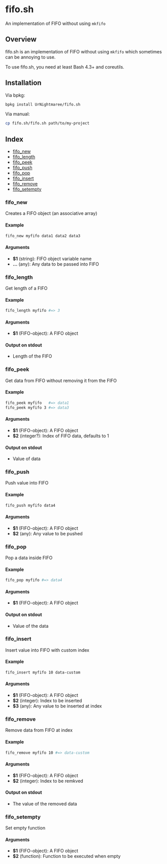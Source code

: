 # fifo.sh

An implementation of FIFO without using `mkfifo`

## Overview

fifo.sh is an implementation of FIFO without using `mkfifo` which sometimes can be annoying to use.

To use fifo.sh, you need at least Bash 4.3+ and coreutils.

## Installation

Via bpkg:
```bash
bpkg install UrNightmaree/fifo.sh
```
Via manual:
```bash
cp fifo.sh/fifo.sh path/to/my-project
```

## Index

* [fifo_new](#fifo_new)
* [fifo_length](#fifo_length)
* [fifo_peek](#fifo_peek)
* [fifo_push](#fifo_push)
* [fifo_pop](#fifo_pop)
* [fifo_insert](#fifo_insert)
* [fifo_remove](#fifo_remove)
* [fifo_setempty](#fifo_setempty)

### fifo_new

Creates a FIFO object (an associative array)

#### Example

```bash
fifo_new myfifo data1 data2 data3
```

#### Arguments

* **$1** (string): FIFO object variable name
* **...** (any): Any data to be passed into FIFO

### fifo_length

Get length of a FIFO

#### Example

```bash
fifo_length myfifo #=> 3
```

#### Arguments

* **$1** (FIFO-object): A FIFO object

#### Output on stdout

* Length of the FIFO

### fifo_peek

Get data from FIFO without removing it from the FIFO

#### Example

```bash
fifo_peek myfifo   #=> data1
fifo_peek myfifo 3 #=> data3
```

#### Arguments

* **$1** (FIFO-object): A FIFO object
* **$2** (integer?): Index of FIFO data, defaults to 1

#### Output on stdout

* Value of data

### fifo_push

Push value into FIFO

#### Example

```bash
fifo_push myfifo data4
```

#### Arguments

* **$1** (FIFO-object): A FIFO object
* **$2** (any): Any value to be pushed

### fifo_pop

Pop a data inside FIFO

#### Example

```bash
fifo_pop myfifo #=> data4
```

#### Arguments

* **$1** (FIFO-object): A FIFO object

#### Output on stdout

* Value of the data

### fifo_insert

Insert value into FIFO with custom index

#### Example

```bash
fifo_insert myfifo 10 data-custom
```

#### Arguments

* **$1** (FIFO-object): A FIFO object
* **$2** (integer): Index to be inserted
* **$3** (any): Any value to be inserted at index

### fifo_remove

Remove data from FIFO at index

#### Example

```bash
fifo_remove myfifo 10 #=> data-custom
```

#### Arguments

* **$1** (FIFO-object): A FIFO object
* **$2** (integer): Index to be remkved

#### Output on stdout

* The value of the removed data

### fifo_setempty

Set empty function

#### Arguments

* **$1** (FIFO-object): A FIFO object
* **$2** (function): Function to be executed when empty

